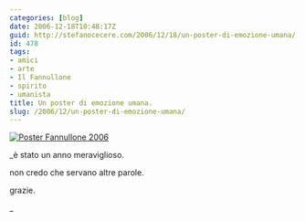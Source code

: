 ```yaml
---
categories: [blog]
date: 2006-12-18T10:48:17Z
guid: http://stefanocecere.com/2006/12/18/un-poster-di-emozione-umana/
id: 478
tags:
- amici
- arte
- Il Fannullone
- spirito
- umanista
title: Un poster di emozione umana.
slug: /2006/12/un-poster-di-emozione-umana/
---
```


<a target="_blank" href="http://www.ilfannullone.it/fileadmin/multimedia/posters/poster_fannullone_2006.jpg"><img alt="Poster Fannullone 2006" id="image477" src="http://stefanocecere.com/wp-content/uploads/sites/3/2006/12/poster_fannullone_2006.jpg" /></a>

_è stato un anno meraviglioso.
  
non credo che servano altre parole.
  
grazie.
  
_